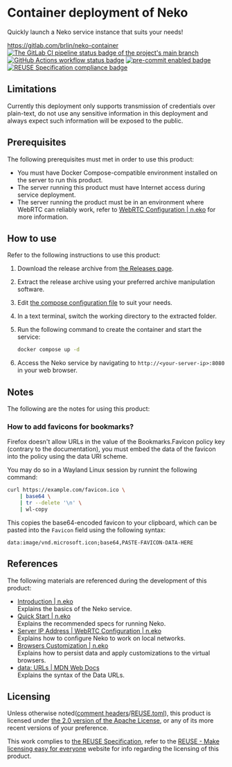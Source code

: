 # Container deployment of Neko

Quickly launch a Neko service instance that suits your needs!

<https://gitlab.com/brlin/neko-container>  
[![The GitLab CI pipeline status badge of the project's `main` branch](https://gitlab.com/brlin/neko-container/badges/main/pipeline.svg?ignore_skipped=true "Click here to check out the comprehensive status of the GitLab CI pipelines")](https://gitlab.com/brlin/neko-container/-/pipelines) [![GitHub Actions workflow status badge](https://github.com/brlin-tw/neko-container/actions/workflows/check-potential-problems.yml/badge.svg "GitHub Actions workflow status")](https://github.com/brlin-tw/neko-container/actions/workflows/check-potential-problems.yml) [![pre-commit enabled badge](https://img.shields.io/badge/pre--commit-enabled-brightgreen?logo=pre-commit&logoColor=white "This project uses pre-commit to check potential problems")](https://pre-commit.com/) [![REUSE Specification compliance badge](https://api.reuse.software/badge/gitlab.com/brlin/neko-container "This project complies to the REUSE specification to decrease software licensing costs")](https://api.reuse.software/info/gitlab.com/brlin/neko-container)

## Limitations

Currently this deployment only supports transmission of credentials over plain-text, do not use any sensitive information in this deployment and always expect such information will be exposed to the public.

## Prerequisites

The following prerequisites must met in order to use this product:

* You must have Docker Compose-compatible environment installed on the server to run this product.
* The server running this product must have Internet access during service deployment.
* The server running the product must be in an environment where WebRTC can reliably work, refer to [WebRTC Configuration | n.eko](https://neko.m1k1o.net/docs/v3/configuration/webrtc) for more information.

## How to use

Refer to the following instructions to use this product:

1. Download the release archive from [the Releases page](https://gitlab.com/brlin/neko-container/-/releases).
1. Extract the release archive using your preferred archive manipulation software.
1. Edit [the compose configuration file](compose.yml) to suit your needs.
1. In a text terminal, switch the working directory to the extracted folder.
1. Run the following command to create the container and start the service:

    ```bash
    docker compose up -d
    ```

1. Access the Neko service by navigating to `http://<your-server-ip>:8080` in your web browser.

## Notes

The following are the notes for using this product:

### How to add favicons for bookmarks?

Firefox doesn't allow URLs in the value of the Bookmarks.Favicon policy key (contrary to the documentation), you must embed the data of the favicon into the policy using the data URI scheme.

You may do so in a Wayland Linux session by runnint the following command:

```bash
curl https://example.com/favicon.ico \
    | base64 \
    | tr --delete '\n' \
    | wl-copy
```

This copies the base64-encoded favicon to your clipboard, which can be pasted into the `Favicon` field using the following syntax:

```text
data:image/vnd.microsoft.icon;base64,PASTE-FAVICON-DATA-HERE
```

## References

The following materials are referenced during the development of this product:

* [Introduction | n.eko](https://neko.m1k1o.net/docs/v3/introduction)  
  Explains the basics of the Neko service.
* [Quick Start | n.eko](https://neko.m1k1o.net/docs/v3/quick-start)  
  Explains the recommended specs for running Neko.
* [Server IP Address | WebRTC Configuration | n.eko](https://neko.m1k1o.net/docs/v3/configuration/webrtc#ip)  
  Explains how to configure Neko to work on local networks.
* [Browsers Customization | n.eko](https://neko.m1k1o.net/docs/v3/customization/browsers)  
  Explains how to persist data and apply customizations to the virtual browsers.
* [data: URLs | MDN Web Docs](https://developer.mozilla.org/en-US/docs/Web/URI/Reference/Schemes/data#Common_problems)  
  Explains the syntax of the Data URLs.

## Licensing

Unless otherwise noted([comment headers](https://reuse.software/spec-3.3/#comment-headers)/[REUSE.toml](https://reuse.software/spec-3.3/#reusetoml)), this product is licensed under [the 2.0 version of the Apache License](https://www.apache.org/licenses/LICENSE-2.0), or any of its more recent versions of your preference.

This work complies to [the REUSE Specification](https://reuse.software/spec/), refer to the [REUSE - Make licensing easy for everyone](https://reuse.software/) website for info regarding the licensing of this product.
